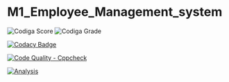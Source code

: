 # M1_Employee_Management_system

![Codiga Score](https://api.codiga.io/project/32273/score/svg)
![Codiga Grade](https://api.codiga.io/project/32273/status/svg)


[![Codacy Badge](https://app.codacy.com/project/badge/Grade/455cc902e8a84b75848499be82be2c76)](https://www.codacy.com/gh/yandrapusomasekhar/M1_School-Billing-System/dashboard?utm_source=github.com&amp;utm_medium=referral&amp;utm_content=yandrapusomasekhar/M1_School-Billing-System&amp;utm_campaign=Badge_Grade)


[![Code Quality - Cppcheck](https://github.com/yandrapusomasekhar/M1_Employee_Management_system/actions/workflows/c-cpp.yml/badge.svg)](https://github.com/yandrapusomasekhar/M1_Employee_Management_system/actions/workflows/c-cpp.yml)


[![Analysis](https://github.com/yandrapusomasekhar/M1_Employee_Management_system/actions/workflows/Analysis.yml/badge.svg)](https://github.com/yandrapusomasekhar/M1_Employee_Management_system/actions/workflows/Analysis.yml)
